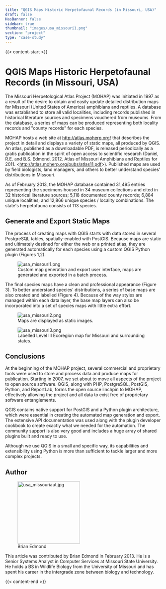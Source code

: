 ```yaml
---
title: "QGIS Maps Historic Herpetofaunal Records (in Missouri, USA)"
draft: false
HasBanner: false
sidebar: true
thumbnail: "images/usa_missouri1.png"
section: "project"
type: "case-study"
---
```

{{< content-start >}}

# QGIS Maps Historic Herpetofaunal Records (in Missouri, USA)

The Missouri Herpetological Atlas Project (MOHAP) was initiated in 1997 as a result of the desire to obtain and easily update detailed distribution maps for Missouri (United States of America) amphibians and reptiles. A database was established to store all valid localities, including records published in historical literature sources and specimens vouchered from museums. From the database, a series of maps can be produced representing both locality records and \"county records\" for each species.

MOHAP hosts a web site at <http://atlas.moherp.org/> that describes the project in detail and displays a variety of static maps, all produced by QGIS. An atlas, published as a downloadable PDF, is released periodically as a gratis publication in the spirit of open access to scientific research (Daniel, R.E. and B.S. Edmond. 2012. Atlas of Missouri Amphibians and Reptiles for 2011. \<<http://atlas.moherp.org/pubs/atlas11.pdf>\>). Published maps are used by field biologists, land managers, and others to better understand species\' distributions in Missouri.

As of February 2013, the MOHAP database contained 31,495 entries representing the specimens housed in 34 museum collections and cited in 32 historical literature sources; 5,118 documented county records; 6,884 unique localities; and 12,866 unique species / locality combinations. The state\'s herpetofauna consists of 113 species.

## Generate and Export Static Maps

The process of creating maps with QGIS starts with data stored in several PostgreSQL tables, spatially-enabled with PostGIS. Because maps are static and ultimately destined for either the web or a printed atlas, they are generated automatically for each species using a custom QGIS Python plugin (Figures 1,2).

<figure>
<img src="../images/usa_missouri1.png" class="align-right" alt="usa_missouri1.png" />
<figcaption>Custom map generation and export user interface, maps are generated and exported in a batch process.</figcaption>
</figure>

The final species maps have a clean and professional appearance (Figure 3). To better understand species\' distributions, a series of base maps are also created and labelled (Figure 4). Because of the way styles are managed within each data layer, the base map layers can also be incorporated into a set of species maps with little extra effort.

<figure>
<img src="../images/usa_missouri2.png" class="align-right" alt="usa_missouri2.png" />
<figcaption>Maps are displayed as static images.</figcaption>
</figure>

<figure>
<img src="../images/usa_missouri3.png" class="align-right" alt="usa_missouri3.png" />
<figcaption>Labelled Level III Ecoregion map for Missouri and surrounding states.</figcaption>
</figure>

## Conclusions

At the beginning of the MOHAP project, several commercial and proprietary tools were used to store and process data and produce maps for publication. Starting in 2007, we set about to move all aspects of the project to open source software. QGIS, along with PHP, PostgreSQL, PostGIS, Python, and ReportLab, forms the open source linchpin to MOHAP, effectively allowing the project and all data to exist free of proprietary software entanglements.

QGIS contains native support for PostGIS and a Python plugin architecture, which were essential in creating the automated map generation and export. The extensive API documentation was used along with the plugin developer cookbook to create exactly what we needed for the automation. The community support is also very good and includes a huge array of shared plugins built and ready to use.

Although we use QGIS in a small and specific way, its capabilities and extensibility using Python is more than sufficient to tackle larger and more complex projects.

## Author

<figure>
<img src="../images/usa_missouriaut.jpg" class="align-left" height="200" alt="usa_missouriaut.jpg" />
<figcaption>Brian Edmond</figcaption>
</figure>

This article was contributed by Brian Edmond in February 2013. He is a Senior Systems Analyst in Computer Services at Missouri State University. He holds a BS in Wildlife Biology from the University of Missouri and has spent his career in the intergrade zone between biology and technology.

{{< content-end >}}
